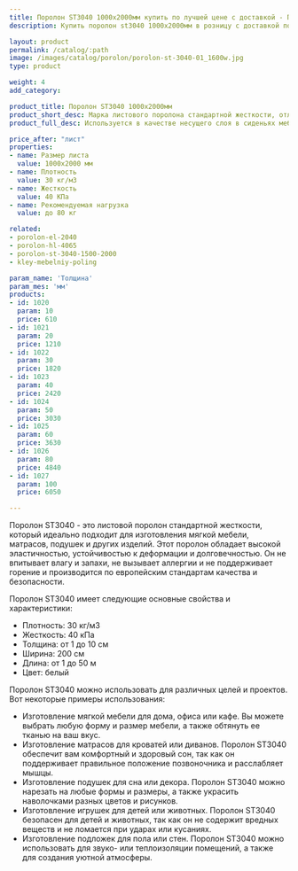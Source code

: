 ```yaml
---
title: Поролон ST3040 1000х2000мм купить по лучшей цене с доставкой - Поролоныч
description: Купить поролон st3040 1000х2000мм в розницу с доставкой по Москве в интернет-магазине Поролоныча.

layout: product
permalink: /catalog/:path
image: /images/catalog/porolon/porolon-st-3040-01_1600w.jpg
type: product

weight: 4
add_category: 

product_title: Поролон ST3040 1000х2000мм
product_short_desc: Марка листового поролона стандартной жесткости, отличается превосходной эластичностью и восстанавливаемостью.
product_full_desc: Используется в качестве несущего слоя в сиденьях мебели и матрасах. Формообразующий элемент для матрасов и всех частей диванов. Поролон ST3040 отличается превосходной эластичностью и восстанавливаемостью.

price_after: "лист"
properties:
- name: Размер листа
  value: 1000х2000 мм
- name: Плотность
  value: 30 кг/м3
- name: Жесткость
  value: 40 КПа
- name: Рекомендуемая нагрузка
  value: до 80 кг

related:
- porolon-el-2040
- porolon-hl-4065
- porolon-st-3040-1500-2000
- kley-mebelniy-poling

param_name: 'Толщина'
param_mes: 'мм'
products:
- id: 1020
  param: 10
  price: 610
- id: 1021
  param: 20
  price: 1210
- id: 1022
  param: 30
  price: 1820
- id: 1023
  param: 40
  price: 2420
- id: 1024
  param: 50
  price: 3030
- id: 1025
  param: 60
  price: 3630
- id: 1026
  param: 80
  price: 4840
- id: 1027
  param: 100
  price: 6050

---
```

Поролон ST3040 - это листовой поролон стандартной жесткости, который идеально подходит для изготовления мягкой мебели, матрасов, подушек и других изделий. Этот поролон обладает высокой эластичностью, устойчивостью к деформации и долговечностью. Он не впитывает влагу и запахи, не вызывает аллергии и не поддерживает горение и производится по европейским стандартам качества и безопасности.

Поролон ST3040 имеет следующие основные свойства и характеристики:

- Плотность: 30 кг/м3
- Жесткость: 40 кПа
- Толщина: от 1 до 10 см
- Ширина: 200 см
- Длина: от 1 до 50 м
- Цвет: белый

Поролон ST3040 можно использовать для различных целей и проектов. Вот некоторые примеры использования:

- Изготовление мягкой мебели для дома, офиса или кафе. Вы можете выбрать любую форму и размер мебели, а также обтянуть ее тканью на ваш вкус.
- Изготовление матрасов для кроватей или диванов. Поролон ST3040 обеспечит вам комфортный и здоровый сон, так как он поддерживает правильное положение позвоночника и расслабляет мышцы.
- Изготовление подушек для сна или декора. Поролон ST3040 можно нарезать на любые формы и размеры, а также украсить наволочками разных цветов и рисунков.
- Изготовление игрушек для детей или животных. Поролон ST3040 безопасен для детей и животных, так как он не содержит вредных веществ и не ломается при ударах или кусаниях.
- Изготовление подложек для пола или стен. Поролон ST3040 можно использовать для звуко- или теплоизоляции помещений, а также для создания уютной атмосферы.